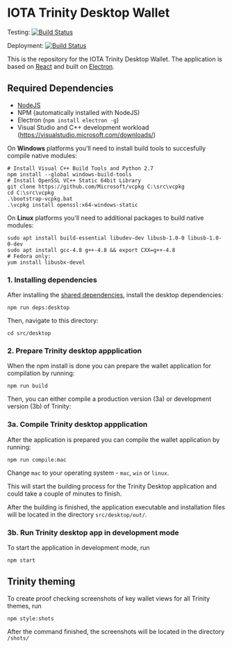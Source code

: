 # IOTA Trinity Desktop Wallet

Testing: [![Build Status](https://badge.buildkite.com/7116f57245f08626a7ef985f3805bfc836f1d1402224012e6a.svg)](https://buildkite.com/iota-foundation/trinity-desktop-primary)

Deployment: [![Build Status](https://badge.buildkite.com/2c9f4392dc33c7d5f164c5e59da78bf11219086a6756362d11.svg)](https://buildkite.com/iota-foundation/trinity-desktop-deployment)

This is the repository for the IOTA Trinity Desktop Wallet. The application is based on [React](https://reactjs.org) and built on [Electron](https://electronjs.org/).

## Required Dependencies

-   [NodeJS](https://nodejs.org/en/)
-   NPM (automatically installed with NodeJS)
-   Electron (`npm install electron -g`)
-   Visual Studio and C++ development workload (https://visualstudio.microsoft.com/downloads/)

On **Windows** platforms you'll need to install build tools to succesfully compile native modules:

```
# Install Visual C++ Build Tools and Python 2.7
npm install --global windows-build-tools
# Install OpenSSL VC++ Static 64bit Library
git clone https://github.com/Microsoft/vcpkg C:\src\vcpkg
cd C:\src\vcpkg
.\bootstrap-vcpkg.bat
.\vcpkg install openssl:x64-windows-static
```

On **Linux** platforms you'll need to additional packages to build native modules:

```
sudo apt install build-essential libudev-dev libusb-1.0-0 libusb-1.0-0-dev
sudo apt install gcc-4.8 g++-4.8 && export CXX=g++-4.8
# Fedora only:
yum install libusbx-devel
```

### 1. Installing dependencies

After installing the [shared dependencies](https://github.com/iotaledger/trinity-wallet#instructions), install the desktop dependencies:

```
npm run deps:desktop
```

Then, navigate to this directory:

```
cd src/desktop
```

### 2. Prepare Trinity desktop appplication

When the npm install is done you can prepare the wallet application for compilation by running:

```
npm run build
```

Then, you can either compile a production version (3a) or development version (3b) of Trinity:

### 3a. Compile Trinity desktop appplication

After the application is prepared you can compile the wallet application by running:

```
npm run compile:mac
```

Change `mac` to your operating system - `mac`, `win` or `linux`.

This will start the building process for the Trinity Desktop application and could take a couple of minutes to finish.

After the building is finished, the application executable and installation files will be located in the directory `src/desktop/out/`.

### 3b. Run Trinity desktop app in development mode

To start the application in development mode, run

```
npm start
```

## Trinity theming

To create proof checking screenshots of key wallet views for all Trinity themes, run

```
npm style:shots
```

After the command finished, the screenshots will be located in the directory `/shots/`
